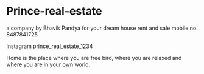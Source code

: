 # Prince-real-estate

a company by Bhavik Pandya
for your dream house
rent and sale
mobile no.
8487841725


Instagram prince_real_estate_1234

Home is the place where you are free bird, where you are relaxed and where you are in your own world.

